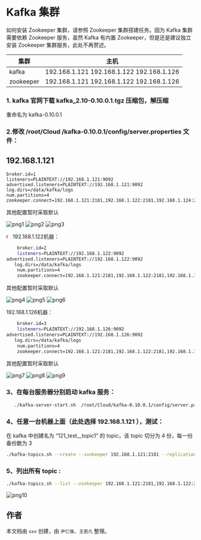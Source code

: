 # Kafka 集群

如何安装 Zookeeper 集群，请参照 Zookeeper 集群搭建任务。因为 Kafka 集群需要依赖 Zookeeper 服务，虽然 Kafka 有内置 Zookeeper，但是还是建议独立安装 Zookeeper 集群服务，此处不再赘述。

| 集群        | 主机                                       |
| --------- | ---------------------------------------- |
| kafka     | 192.168.1.121 192.168.1.122 192.168.1.126 |
| zookeeper | 192.168.1.121 192.168.1.122 192.168.1.126 |


### 1. kafka 官网下载 kafka_2.10-0.10.0.1.tgz 压缩包，解压缩
   重命名为 kafka-0.10.0.1
### 2.修改 /root/Cloud /kafka-0.10.0.1/config/server.properties 文件：

## 192.168.1.121

```
broker.id=1
listeners=PLAINTEXT://192.168.1.121:9092
advertised.listeners=PLAINTEXT://192.168.1.121:9092
log.dirs=/data/kafka/logs
num.partitions=4
zookeeper.connect=192.168.1.121:2181,192.168.1.122:2181,192.168.1.124:2181
```
其他配置暂时采取默认

![png1](https://github.com/wangruofanWRF/notes/blob/master/kafka/png/png1.png)
![png2](https://github.com/wangruofanWRF/notes/blob/master/kafka/png/png2.png)
![png3](https://github.com/wangruofanWRF/notes/blob/master/kafka/png/png3.png)

r   192.168.1.122机器：
```bash
    broker.id=2
    listeners=PLAINTEXT://192.168.1.122:9092
advertised.listeners=PLAINTEXT://192.168.1.122:9092
   log.dirs=/data/kafka/logs
    num.partitions=4
    zookeeper.connect=192.168.1.121:2181,192.168.1.122:2181,192.168.1.124:2181
```
其他配置暂时采取默认

![png4](https://github.com/wangruofanWRF/notes/blob/master/kafka/png/png4.png)
![png5](https://github.com/wangruofanWRF/notes/blob/master/kafka/png/png5.png)
![png6](https://github.com/wangruofanWRF/notes/blob/master/kafka/png/png6.png)

   192.168.1.126机器：
```bash
    broker.id=3
    listeners=PLAINTEXT://192.168.1.126:9092
advertised.listeners=PLAINTEXT://192.168.1.126:9092
   log.dirs=/data/kafka/logs
    num.partitions=4
    zookeeper.connect=192.168.1.121:2181,192.168.1.122:2181,192.168.1.124:2181
```
其他配置暂时采取默认

![png7](https://github.com/wangruofanWRF/notes/blob/master/kafka/png/png7.png)
![png8](https://github.com/wangruofanWRF/notes/blob/master/kafka/png/png8.png)
![png9](https://github.com/wangruofanWRF/notes/blob/master/kafka/png/png9.png)

### 3、在每台服务器分别启动 kafka 服务：
```bash
   ./kafka-server-start.sh  /root/Cloud/kafka-0.10.0.1/config/server.properties &
```

### 4、任意一台机器上面（此处选择 192.168.1.121 ），测试：       
在 kafka 中创建名为 “121_test__topic1” 的 topic，该 topic 切分为 4 份，每一份备份数为 3
```bash
./kafka-topics.sh --create --zookeeper 192.168.1.121:2181 --replication-factor 3 --partitions 4 --topic  121_test__topic1
```

### 5、列出所有 topic :
```bash
./kafka-topics.sh --list --zookeeper 192.168.1.121:2181,192.168.1.122:2181,192.168.1.126:2181
```
![png10](https://github.com/wangruofanWRF/notes/blob/master/kafka/png/png10.png)


## 作者

本文档由 `xxx` 创建，由 `尹仁强`、`王若凡` 整理。
